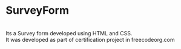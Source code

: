 # SurveyForm 
<br>
Its a Survey form developed using HTML and CSS.
<br>
It was developed as part of certification project in freecodeorg.com
<br>
